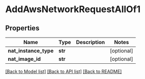 # AddAwsNetworkRequestAllOf1

## Properties
Name | Type | Description | Notes
------------ | ------------- | ------------- | -------------
**nat_instance_type** | **str** |  | [optional] 
**nat_image_id** | **str** |  | [optional] 

[[Back to Model list]](../README.md#documentation-for-models) [[Back to API list]](../README.md#documentation-for-api-endpoints) [[Back to README]](../README.md)


